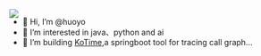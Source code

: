 <img align="left" src="https://github-readme-stats.vercel.app/api?username=huoyo&include_all_commits=true&count_private-true&custom_title=huoyo'%20GitHub%20Stats&line_height=30&show_icons=true&hide_border=true&bg_color=1d1f4a&title_color=efb752&icon_color=efb752&text_color=218e38">


- 👋 Hi, I’m @huoyo
- 👀 I’m interested in java、python and ai
- 🌱 I’m building [KoTime](https://github.com/huoyo/ko-time.git),a  springboot tool for tracing call graph...


<!---
huoyo/huoyo is a ✨ special ✨ repository because its `README.md` (this file) appears on your GitHub profile.
You can click the Preview link to take a look at your changes.
--->

